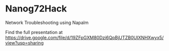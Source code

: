 # Nanog72Hack
Network Troubleshooting using Napalm

Find the full presentation at https://drive.google.com/file/d/19ZFpGXM80Dzi6QpBjUTZB0UIXNHXwyx5/view?usp=sharing


